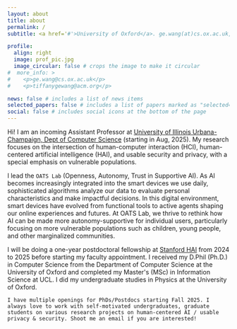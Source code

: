 ```yaml
---
layout: about
title: about
permalink: /
subtitle: <a href='#'>University of Oxford</a>. ge.wang(at)cs.ox.ac.uk, tiffanygewang(at)acm.org

profile:
  align: right
  image: prof_pic.jpg
  image_circular: false # crops the image to make it circular
#  more_info: >
#    <p>ge.wang@cs.ox.ac.uk</p>
#    <p>tiffanygewang@acm.org</p>

news: false # includes a list of news items
selected_papers: false # includes a list of papers marked as "selected={true}"
social: false # includes social icons at the bottom of the page
---
```

Hi! I am an incoming Assistant Professor at [University of Illinois Urbana-Champaign, Dept of Computer Science](https://cs.illinois.edu/) (starting in Aug, 2025). My research focuses on the intersection of human-computer interaction (HCI), human-centered artificial intelligence (HAI), and usable security and privacy, with a special emphasis on vulnerable populations.

I lead the `OATS Lab` (Openness, Autonomy, Trust in Supportive AI). As AI becomes increasingly integrated into the smart devices we use daily, sophisticated algorithms analyze our data to evaluate personal characteristics and make impactful decisions. In this digital environment, smart devices have evolved from functional tools to active agents shaping our online experiences and futures. At OATS Lab, we thrive to rethink how AI can be made more autonomy-supportive for individual users, particularly focusing on more vulnerable populations such as children, young people, and other marginalized communities.

I will be doing a one-year postdoctoral fellowship at [Stanford HAI](https://hai.stanford.edu/) from 2024 to 2025 before starting my faculty appointment. I received my D.Phil (Ph.D.) in Computer Science from the Department of Computer Science at the University of Oxford and completed my Master's (MSc) in Information Science at UCL. I did my undergraduate studies in Physics at the University of Oxford.

`I have multiple openings for PhDs/Postdocs starting Fall 2025. I always love to work with self-motivated undergraduates, graduate students on various research projects on human-centered AI / usable privacy & security. Shoot me an email if you are interested!`
